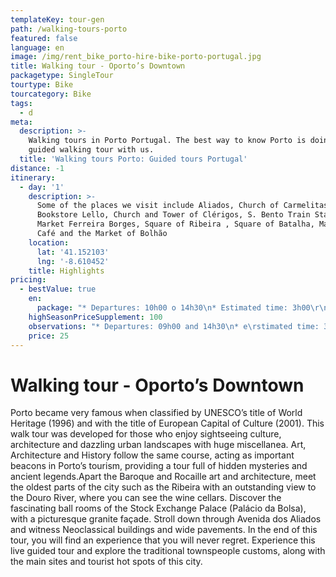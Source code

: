 ```yaml
---
templateKey: tour-gen
path: /walking-tours-porto
featured: false
language: en
image: /img/rent_bike_porto-hire-bike-porto-portugal.jpg
title: Walking tour - Oporto’s Downtown
packagetype: SingleTour
tourtype: Bike
tourcategory: Bike
tags:
  - d
meta:
  description: >-
    Walking tours in Porto Portugal. The best way to know Porto is doing a
    guided walking tour with us.
  title: 'Walking tours Porto: Guided tours Portugal'
distance: -1
itinerary:
  - day: '1'
    description: >-
      Some of the places we visit include Aliados, Church of Carmelitas,
      Bookstore Lello, Church and Tower of Clérigos, S. Bento Train Station, Old
      Market Ferreira Borges, Square of Ribeira , Square of Batalha, Majestic
      Café and the Market of Bolhão
    location:
      lat: '41.152103'
      lng: '-8.610452'
    title: Highlights
pricing:
  - bestValue: true
    en:
      package: "* Departures: 10h00 o 14h30\n* Estimated time: 3h00\r\n* \rAll year\r\n* \rMeeting point: Rua do Alferes Malheiro, 139 ( Top Bike tours portugal Store)\r\n* Minimum participants: 2\r\n\n\n\n**Price per person (VAT included at legal rate):\r 25 €**\n\n**Private tour: Price per person: 55 €**\n\n****\n\n****\n\n**Observations:**\r\n\nVisit with a tour guide in the respective dialects: Portuguese, English, French and Spanish. Other dialects are available only with a previous booking. The tour includes a short break of 20m. If you would like to have lunch in a traditional restaurant, an additional cost will be charged.\r\n\n\r\n\nA liability insurance and personal accident insurance are included in the tours.\n\n****"
    highSeasonPriceSupplement: 100
    observations: "* Departures: 09h00 and 14h30\n* e\rstimated time: 3h00\r\n* All year\r\n* Meeting point: Rua do Alferes Malheiro, 139 ( Top Bike tours portugal Store)\r\n* Minimum participants: 2\r\n\n\r\n\n**Price per person :\r 25 €**\n\n**Private tour: Price per person: 50 €**\n\nVAT included in price at legal rate\n\n****\n\n**Observations:**\r\n\nVisit with a tour guide in the respective dialects: Portuguese, English and Spanish.  The tour includes a short break of 20m. \n\nA liability insurance and personal accident insurance are included in the tours.\n\n****\n\n****"
    price: 25
---
```

# Walking tour - Oporto’s Downtown



Porto became very famous when classified by UNESCO’s title of World Heritage (1996) and with the title of European Capital of Culture (2001). This walk tour was developed for those who enjoy sightseeing culture, architecture and dazzling urban landscapes with huge miscellanea. Art, Architecture and History follow the same course, acting as important beacons in Porto’s tourism, providing a tour full of hidden mysteries and ancient legends.Apart the Baroque and Rocaille art and architecture, meet the oldest parts of the city such as the Ribeira with an outstanding view to the Douro River, where you can see the wine cellars. Discover the fascinating ball rooms of the Stock Exchange Palace (Palácio da Bolsa), with a picturesque granite façade. Stroll down through Avenida dos Aliados and witness Neoclassical buildings and wide pavements. In the end of this tour, you will find an experience that you will never regret. Experience this live guided tour and explore the traditional townspeople customs, along with the main sites and tourist hot spots of this city.
